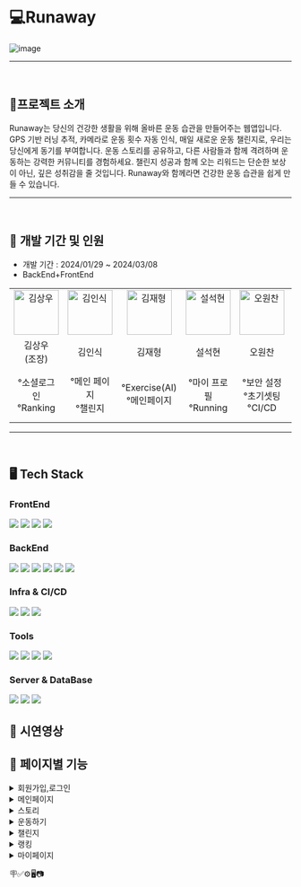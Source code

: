 # 💻Runaway
![image](https://github.com/xiexiehanoi/runaway/assets/123315364/c5e621b8-dc70-44c6-813a-3bf3a8c870a8)
<hr>
<br/>

## 📁프로젝트 소개
Runaway는 당신의 건강한 생활을 위해 올바른 운동 습관을 만들어주는 웹앱입니다. GPS 기반 러닝 추적, 카메라로 운동 횟수 자동 인식, 매일 새로운 운동 챌린지로, 우리는 당신에게 동기를 부여합니다. 
운동 스토리를 공유하고, 다른 사람들과 함께 격려하며 운동하는 강력한 커뮤니티를 경험하세요. 챌린지 성공과 함께 오는 리워드는 단순한 보상이 아닌, 깊은 성취감을 줄 것입니다.
Runaway와 함께라면 건강한 운동 습관을 쉽게 만들 수 있습니다.
<hr>
<br />

## 🛫 개발 기간 및 인원
- 개발 기간 : 2024/01/29 ~ 2024/03/08
- BackEnd+FrontEnd
<div class="table-container">
  <table style="width:100%;">
    <tr>
      <td style="width:14%; text-align:center;"><a href="https://github.com/xiexiehanoi"><img src="https://github.com/xiexiehanoi/runaway/assets/123315364/1a98fb9e-8479-4893-bbab-0af3e333d18c" alt="김상우" width="80" height="80"></a></td>
      <td style="width:14%; text-align:center;"><a href="https://github.com/xiexiehanoi"><img src="https://github.com/xiexiehanoi/runaway/assets/123315364/907188ca-2f7e-46c1-b2b4-660b950f1018" alt="김인식" width="80" height="80"></a></td>
      <td style="width:14%; text-align:center;"><a href="https://github.com/xiexiehanoi"><img src="https://github.com/xiexiehanoi/runaway/assets/123315364/986d4457-970c-4699-a7a7-506c216f9c4a" alt="김재형" width="80" height="80"></a></td>
      <td style="width:14%; text-align:center;"><a href="https://github.com/xiexiehanoi"><img src="https://github.com/xiexiehanoi/runaway/assets/123315364/c1441764-f157-4a07-8326-3d7902d67b9b" alt="설석현" width="80" height="80"></a></td>
      <td style="width:14%; text-align:center;"><a href="https://github.com/xiexiehanoi"><img src="https://github.com/xiexiehanoi/runaway/assets/123315364/807721fd-8df2-40f2-a73b-b56bb96bf06f" alt="오원찬" width="80" height="80"></a></td>
      <td style="width:14%; text-align:center;"><a href="https://github.com/xiexiehanoi"><img src="https://github.com/xiexiehanoi/runaway/assets/123315364/caefe97d-d124-49f2-b4ec-efbcebbe3d58" alt="이준일" width="80" height="80"></a></td>
      <td style="width:14%; text-align:center;"><a href="https://github.com/xiexiehanoi"><img src="https://github.com/xiexiehanoi/runaway/assets/123315364/8ad8f7d7-c3e2-44fe-866c-65636170e698" alt="한종빈" width="80" height="80"></a></td>
    </tr>
    <tr>
      <td style="width:14%; text-align:center;">김상우<br/>(조장)</td>
      <td style="width:14%; text-align:center;">김인식</td>
      <td style="width:14%; text-align:center;">김재형</td>
      <td style="width:14%; text-align:center;">설석현</td>
      <td style="width:14%; text-align:center;">오원찬</td>
      <td style="width:14%; text-align:center;">이준일</td>
      <td style="width:14%; text-align:center;">한종빈</td>
    </tr>
    <tr>
      <td style="width:14%; text-align:center;">°소셜로그인<br/>°Ranking</td>
      <td style="width:14%; text-align:center;">°메인 페이지<br/>°챌린지</td>
      <td style="width:14%; text-align:center;">°Exercise(AI)<br/>°메인페이지</td>
      <td style="width:14%; text-align:center;">°마이 프로필<br/>°Running</td>
      <td style="width:14%; text-align:center;">°보안 설정<br/>°초기셋팅<br/>°CI/CD</td>
      <td style="width:14%; text-align:center;">°스토리<br/>°WieFrame<br/>°Design총괄</-d>
      <td style="width:14%; text-align:center;">°회원가입<br/>°CI/CD</td>
    </tr>
  </table>
</div>
<hr>
<br />

## 🖥️ Tech Stack

### FrontEnd
<img src="https://img.shields.io/badge/html5-E34F26?style=for-the-badge&logo=html5&logoColor=white"> <img src="https://img.shields.io/badge/css-1572B6?style=for-the-badge&logo=css3&logoColor=white"> <img src="https://img.shields.io/badge/javascript-F7DF1E?style=for-the-badge&logo=javascript&logoColor=black"> <img src="https://img.shields.io/badge/react-61DAFB?style=for-the-badge&logo=react&logoColor=black">



### BackEnd
<img src="https://img.shields.io/badge/java-007396?style=for-the-badge&logo=java&logoColor=white"> <img src="https://img.shields.io/badge/spring-6DB33F?style=for-the-badge&logo=spring&logoColor=white"> <img src="https://img.shields.io/badge/springboot-6DB33F?style=for-the-badge&logo=springboot&logoColor=white"> <img src="https://img.shields.io/badge/JPA-59666C?style=for-the-badge&logo=hibernate&logoColor=white"> <img src="https://img.shields.io/badge/gradle-02303A?style=for-the-badge&logo=gradle&logoColor=white"> <img src="https://img.shields.io/badge/JWT-000000?style=for-the-badge&logo=jsonwebtokens&logoColor=white">

### Infra & CI/CD
<img src="https://img.shields.io/badge/Naver Cloud-03C75A?style=for-the-badge&logo=naver&logoColor=white"> <img src="https://img.shields.io/badge/Docker-2496ED?style=for-the-badge&logo=Docker&logoColor=white"> <img src="https://img.shields.io/badge/Jenkins-D24939?style=for-the-badge&logo=Jenkins&logoColor=white">

### Tools
<img src="https://img.shields.io/badge/git-F05032?style=for-the-badge&logo=git&logoColor=white"> <img src="https://img.shields.io/badge/github-181717?style=for-the-badge&logo=github&logoColor=white"> <img src="https://img.shields.io/badge/intellij idea-000000?style=for-the-badge&logo=intellijidea&logoColor=white"> <img src="https://img.shields.io/badge/vscode-007ACC?style=for-the-badge&logo=visualstudiocode&logoColor=white">


### Server & DataBase
<img src="https://img.shields.io/badge/mysql-4479A1?style=for-the-badge&logo=mysql&logoColor=white"> <img src="https://img.shields.io/badge/apache tomcat-F8DC75?style=for-the-badge&logo=apachetomcat&logoColor=white"> <img src="https://img.shields.io/badge/node-339933?style=for-the-badge&logo=Node&logoColor=white">

## 🎥 시연영상

## 🧩 페이지별 기능
<details>
  <summary>회원가입,로그인</summary>
  <br>

- 이메일, 비밀번호, 이름,닉네임,성별,생년월일, 키, 몸무게 입력시 회원가입 가능
- 아이디와 닉네임은 중복 검사를 실행
- 구글,네이버, 카카오톡 이용해서 간편회원가입이 가능
- 구글,카카오톡,네이버,직접 로그인이 가능
</details>
<details>
  <summary>메인페이지</summary>
  <br>
  
- React-slideshow-image를 통한 광고기능을 구현
- Running,Exercise,Challenge로 이동
</details>
<details>
  <summary>스토리</summary>
  <br>

- React-webcam을 이용하여 영상을 업로드하는 기능을 구현
- Scheduler을 이용해 전날 업로드한 스토리는 삭제
- 카메라 배율 조절 기능
- 카메라 전면부,후면부를 전환할 수 있는 기능 구현
</details>
<details>
  <summary>운동하기</summary>
  <br>

  &nbsp; 러닝
- Geolocation을 이용한 위치변화를 실시간으로 감지
- 네이버 맵 상에서 내가 달린 위치를 트래킹합니다.
- 거리, 시간,1km당 평균 페이스를 기록

 &nbsp; 맨몸운동 
- 윗몸일으키기, 스쿼트, 팔굽혀펴기 운동 가능
- Teachable machine 을 통해 동작을 학습
- Animation frame 을 통한 연속적인 프레임을 처리
</details>

<details>
  <summary>챌린지</summary>
  <br>

- Scheduler을 이용해서 각 날짜별로 챌린지가 성공했는지 여부를 확인
- 챌린지 완료 시 경험치가 지급되고 레벨과 랭킹에 반영
</details>

<details>
  <summary>랭킹</summary>
  <br>

- 챌린지를 통하여 획득한 포인트로 본인의 랭킹 확인
- 챌린지가 성공하면 획득한 포인트로 랭킹이 결정
- Scheduler 을 이용하여 6시간마다 랭킹이 업데이트
</details>

<details>
  <summary>마이페이지</summary>
  <br>

- Running/Exercise 챌린지 결과를 도넛 차트를 이용해 출력
- 내가 한 모든 운동 상세결과를 확인
</details>

🪧✅⚙️🖥️📷
